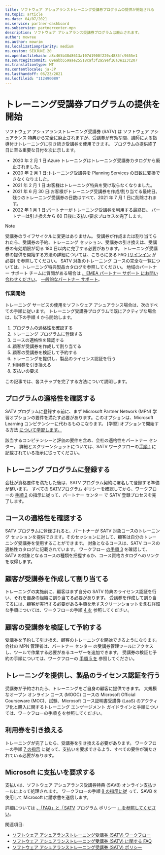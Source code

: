 ```yaml
---
title: ソフトウェア アシュアランストレーニング受講券プログラムの提供が開始される
ms.topic: article
ms.date: 04/07/2021
ms.service: partner-dashboard
ms.subservice: partnercenter-mpn
description: ソフトウェア アシュアランス受講券プログラムは廃止されます。
author: mowree
ms.author: mowrim
ms.localizationpriority: medium
ms.custom: SEOJUNE.20
ms.openlocfilehash: a8c465b38d8613a107d1900f220c4885fc9655e1
ms.sourcegitcommit: 09eabb559aae25518caf3f2a59ef16a3e123c207
ms.translationtype: MT
ms.contentlocale: ja-JP
ms.lasthandoff: 06/23/2021
ms.locfileid: "112490089"
---
```

# <a name="training-vouchers-program-retirement"></a>トレーニング受講券プログラムの提供を開始

ソフトウェア アシュアランストレーニング受講券 (SATV) は ソフトウェア アシュアランス 特典から完全に廃止されますが、受講券が有効な間、講師による指導付きトレーニングに引き続き受講券を使用できます。 プログラムの提供終了日に至る重要な日付を次に示します。 

- 2020 年 2 月 1 日:Azure トレーニングはトレーニング受講券カタログから廃止されました。
- 2020 年 2 月 1 日:トレーニング受講券を Planning Services の日数に変換できなくなりました。  
- 2021 年 2 月 1 日:お客様はトレーニング特典を受け取らなくなりました。 
- 2021 年 6 月 30 日:お客様がトレーニング受講券を作成/割り当てる最終日。 残りのトレーニング受講券の日数はすべて、2021 年 7 月 1 日に削除されます。
- 2022 年 1 月 1 日:パートナーがトレーニング受講券を利用する最終日。 パートナーは引き換えから 60 日後に支払い要求プロセスを完了します。  

>[!NOTE]
>受講券のライフサイクルに変更はありません。 受講券が作成または割り当てられたら、受講券の予約、トレーニング セッション、受講券の引き換えは、受講券の有効期限が切る 180 日以内に完了する必要があります。  トレーニング受講券の提供を開始する方法の詳細については、こちらにある FAQ [(サインイン](https://partner.microsoft.com/resources/collection/software-assurance-benefit-changes#/) が必要) を参照してください。  SATV 対象のトレーニング コースの完全な一覧については、トレーニング特典製品カタログを参照してください。 地域のパートナー サポート チームに質問がある場合は [、EMEA パートナー サポート にお問い合わせください](mailto:savoucher@msdirectservices.com)。 [一般的なパートナー サポート](https://partner.microsoft.com/dashboard/support/servicerequests)。



### <a name="get-started"></a>作業開始

トレーニング サービスの使用をソフトウェア アシュアランス場合は、次のすべての手順に従います。 トレーニング受講券プログラムで既にアクティブな場合は、以下の手順 4 から開始します。 

1. プログラムの適格性を確認する
2. トレーニング プログラムに登録する
3. コースの適格性を確認する
4. 顧客が受講券を作成して割り当てる
5. 顧客の受講券を検証して予約する
6. トレーニングを提供し、製品のライセンス認証を行う
7. 利用券を引き換える
8. 支払いの要求

この記事では、各ステップを完了する方法について説明します。

## <a name="confirm-program-eligibility"></a>プログラムの適格性を確認する

SATV プログラムに登録する前に、まず Microsoft Partner Network (MPN) 学習オプションの要件を満たす必要があります。このオプションは、Microsoft Learning コンピテンシーに代わるものになります。 [学習] オプションで開始する方法 [について学習します。](https://partner.microsoft.com/membership/learning-partners)

該当するコンピテンシーと評価の要件を含め、会社の適格性をパートナー センター。 詳細とスクリーンショットについては、SATV ワークフローの[手順 1](https://query.prod.cms.rt.microsoft.com/cms/api/am/binary/RE4s3bB) に記載されている指示に従ってください。

## <a name="enroll-in-the-training-program"></a>トレーニング プログラムに登録する

会社が資格要件を満たした後は、SATV プログラム契約に署名して登録する準備が整います。 すべての [SATV](https://query.prod.cms.rt.microsoft.com/cms/api/am/binary/RE3koEP)プログラム ポリシーを確認してから、ワークフローの [手順 2](https://query.prod.cms.rt.microsoft.com/cms/api/am/binary/RE4s3bB) の指示に従って、パートナー センター で SATV 登録プロセスを完了します。


## <a name="confirm-course-eligibility"></a>コースの適格性を確認する
SATV プログラムに登録されると、パートナーが SATV 対象コースのトレーニング セッションを提供できます。そのセッションに対して、顧客は自分のトレーニング受講券を使用することができます。 対象となるコースは、SATV コースの適格性カタログに記載されています。 ワークフロー [の手順 3](https://query.prod.cms.rt.microsoft.com/cms/api/am/binary/RE4s3bB) を確認して、SATV の対象となるコースの種類を把握するか、コース資格カタログへのリンクを取得します。

## <a name="have-customer-create-and-assign-voucher"></a>顧客が受講券を作成して割り当てる

トレーニングの実施前に、顧客はまず自分の SATV 特典のライセンス認証を行い、それを自身の組織に割り当てる必要があります。 受講券を作成して割り当てるには、顧客が実行する必要がある手順を示すスクリーンショットを含む詳細な手順については、ワークフローの手順 [4 を](https://query.prod.cms.rt.microsoft.com/cms/api/am/binary/RE4s3bB) 参照してください。

## <a name="validate-and-reserve-customer-vouchers"></a>顧客の受講券を検証して予約する

受講券を予約して引き換え、顧客のトレーニングを開始できるようになります。 会社の MPN 管理者は、パートナー センター の受講券管理ツールにアクセスし、ツールで作業する必要があるユーザーを追加できます。 受講券の検証と予約の手順については、ワークフローの [手順 5 を](https://query.prod.cms.rt.microsoft.com/cms/api/am/binary/RE4s3bB) 参照してください。

## <a name="deliver-training-and-activate-product"></a>トレーニングを提供し、製品のライセンス認証を行う

受講券が予約されたら、トレーニングをご自身の顧客に提供できます。 大規模なオープン オンライン コース (MOOC) コースの Microsoft Official Courseware (MOC)、試験、Microsoft コース証明書受講券 (LaaS) のアクティブ化と購入に関するトレーニング エンゲージメント ガイドラインと手順については、ワークフローの手順 [6](https://query.prod.cms.rt.microsoft.com/cms/api/am/binary/RE4s3bB) を参照してください。

## <a name="redeem-voucher"></a>利用券を引き換える

トレーニングが完了したら、受講券を引き換える必要があります。 ワークフローの手順 [7 の指示](https://query.prod.cms.rt.microsoft.com/cms/api/am/binary/RE4s3bB) に従って、支払いを要求できるよう、すべての要件が満たされている必要があります。 


## <a name="request-payment-from-microsoft"></a>Microsoft に支払いを要求する

支払いは、ソフトウェア アシュアランス受講券特典 (SAVB) オンライン支払ツールによって処理されます。 ワークフローの手順 [8 の指示に従](https://query.prod.cms.rt.microsoft.com/cms/api/am/binary/RE4s3bB) って、SAVB を使用して Microsoft に請求書を送信します。 

詳細については [、「FAQ」と「SATV](https://query.prod.cms.rt.microsoft.com/cms/api/am/binary/RE3kz5o) プログラム ポリシー [」を参照してください](https://query.prod.cms.rt.microsoft.com/cms/api/am/binary/RE3koEP)。

関連項目:

- [ソフトウェア アシュアランストレーニング受講券 (SATV) ワークフロー](https://query.prod.cms.rt.microsoft.com/cms/api/am/binary/RE4s3bB)
- [ソフトウェア アシュアランストレーニング受講券 (SATV) に関する FAQ](https://query.prod.cms.rt.microsoft.com/cms/api/am/binary/RE3kz5o)
- [ソフトウェア アシュアランストレーニング受講券 (SATV) ポリシー](https://query.prod.cms.rt.microsoft.com/cms/api/am/binary/RE3koEP)

